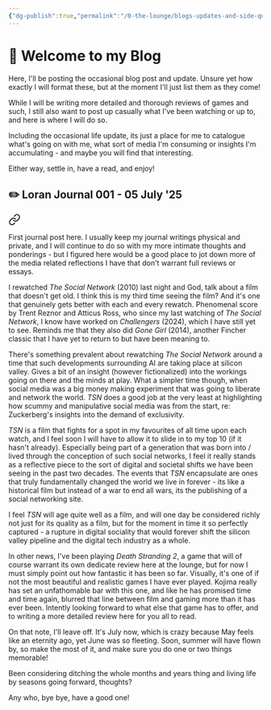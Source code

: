 ```yaml
---
{"dg-publish":true,"permalink":"/0-the-lounge/blogs-updates-and-side-quests/","created":"2025-07-05T08:08:22.877+02:00","updated":"2025-07-05T08:14:04.794+02:00"}
---
```


# 👋 Welcome to my Blog

Here, I'll be posting the occasional blog post and update. Unsure yet how exactly I will format these, but at the moment I'll just list them as they come! 

While I will be writing more detailed and thorough reviews of games and such, I still also want to post up casually what I've been watching or up to, and here is where I will do so.

Including the occasional life update, its just a place for me to catalogue what's going on with me, what sort of media I'm consuming or insights I'm accumulating - and maybe you will find that interesting.

Either way, settle in, have a read, and enjoy!

## ✏️ Loran Journal 001 - 05 July '25
 
<div class="transclusion internal-embed is-loaded"><a class="markdown-embed-link" href="/4-blog-and-updates/loran-journal-001-05-july-25/" aria-label="Open link"><svg xmlns="http://www.w3.org/2000/svg" width="24" height="24" viewBox="0 0 24 24" fill="none" stroke="currentColor" stroke-width="2" stroke-linecap="round" stroke-linejoin="round" class="svg-icon lucide-link"><path d="M10 13a5 5 0 0 0 7.54.54l3-3a5 5 0 0 0-7.07-7.07l-1.72 1.71"></path><path d="M14 11a5 5 0 0 0-7.54-.54l-3 3a5 5 0 0 0 7.07 7.07l1.71-1.71"></path></svg></a><div class="markdown-embed">





First journal post here. I usually keep my journal writings physical and private, and I will continue to do so with my more intimate thoughts and ponderings - but I figured here would be a good place to jot down more of the media related reflections I have that don't warrant full reviews or essays.

I rewatched *The Social Network* (2010) last night and God, talk about a film that doesn't get old. I think this is my third time seeing the film? And it's one that genuinely gets better with each and every rewatch. Phenomenal score by Trent Reznor and Atticus Ross, who since my last watching of *The Social Network*, I know have worked on *Challengers* (2024), which I have still yet to see. Reminds me that they also did *Gone Girl* (2014), another Fincher classic that I have yet to return to but have been meaning to. 

There's something prevalent about rewatching *The Social Network* around a time that such developments surrounding AI are taking place at silicon valley. Gives a bit of an insight (however fictionalized) into the workings going on there and the minds at play. What a simpler time though, when social media was a big money making experiment that was going to liberate and network the world. *TSN* does a good job at the very least at highlighting how scummy and manipulative social media was from the start, re: Zuckerberg's insights into the demand of exclusivity.

*TSN* is a film that fights for a spot in my favourites of all time upon each watch, and I feel soon I will have to allow it to slide in to my top 10 (if it hasn't already). Especially being part of a generation that was born into / lived through the conception of such social networks, I feel it really stands as a reflective piece to the sort of digital and societal shifts we have been seeing in the past two decades. The events that *TSN* encapsulate are ones that truly fundamentally changed the world we live in forever - its like a historical film but instead of a war to end all wars, its the publishing of a social networking site. 

I feel *TSN* will age quite well as a film, and will one day be considered richly not just for its quality as a film, but for the moment in time it so perfectly captured - a rupture in digital sociality that would forever shift the silicon valley pipeline and the digital tech industry as a whole.

In other news, I've been playing *Death Stranding 2*, a game that will of course warrant its own dedicate review here at the lounge, but for now I must simply point out how fantastic it has been so far. Visually, it's one of if not the most beautiful and realistic games I have ever played. Kojima really has set an unfathomable bar with this one, and like he has promised time and time again, blurred that line between film and gaming more than it has ever been. Intently looking forward to what else that game has to offer, and to writing a more detailed review here for you all to read.

On that note, I'll leave off. It's July now, which is crazy because May feels like an eternity ago, yet June was so fleeting. Soon, summer will have flown by, so make the most of it, and make sure you do one or two things memorable! 

Been considering ditching the whole months and years thing and living life by seasons going forward, thoughts?

Any who, bye bye, have a good one!

</div></div>
